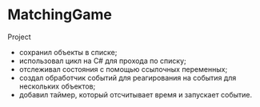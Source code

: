 # MatchingGame
Project
- сохранил объекты в списке;
- использовал цикл на C# для прохода по списку;
- отслеживал состояния с помощью ссылочных переменных;
- создал обработчик событий для реагирования на события для нескольких объектов;
- добавил таймер, который отсчитывает время и запускает событие.

